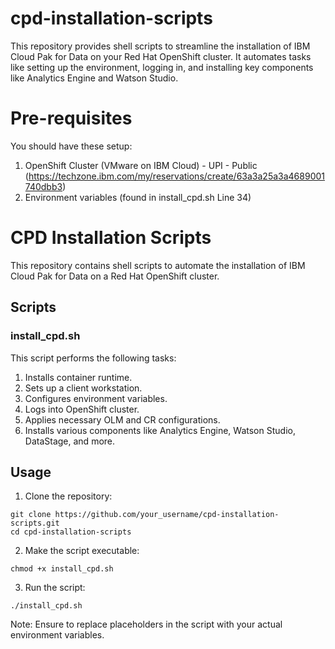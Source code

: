 # cpd-installation-scripts
This repository provides shell scripts to streamline the installation of IBM Cloud Pak for Data on your Red Hat OpenShift cluster.  It automates tasks like setting up the environment, logging in, and installing key components like Analytics Engine and Watson Studio.

# Pre-requisites
You should have these setup:
1. OpenShift Cluster (VMware on IBM Cloud) - UPI - Public (https://techzone.ibm.com/my/reservations/create/63a3a25a3a4689001740dbb3)
2. Environment variables (found in install_cpd.sh Line 34)

# CPD Installation Scripts

This repository contains shell scripts to automate the installation of IBM Cloud Pak for Data on a Red Hat OpenShift cluster.

## Scripts

### install_cpd.sh

This script performs the following tasks:
1. Installs container runtime.
2. Sets up a client workstation.
3. Configures environment variables.
4. Logs into OpenShift cluster.
5. Applies necessary OLM and CR configurations.
6. Installs various components like Analytics Engine, Watson Studio, DataStage, and more.

## Usage
1. Clone the repository:
```
git clone https://github.com/your_username/cpd-installation-scripts.git
cd cpd-installation-scripts
```

2. Make the script executable:
```
chmod +x install_cpd.sh
```

3. Run the script:
```
./install_cpd.sh
```

Note: Ensure to replace placeholders in the script with your actual environment variables.
